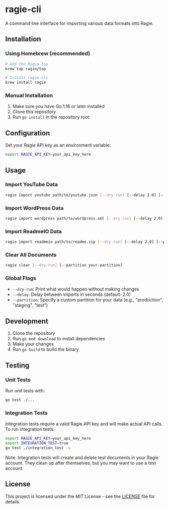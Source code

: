 # ragie-cli

A command line interface for importing various data formats into Ragie.

## Installation

### Using Homebrew (recommended)

```bash
# Add the Ragie tap
brew tap ragie/tap

# Install ragie-cli
brew install ragie
```

### Manual Installation

1. Make sure you have Go 1.16 or later installed
2. Clone this repository
3. Run `go install` in the repository root

## Configuration

Set your Ragie API key as an environment variable:

```bash
export RAGIE_API_KEY=your_api_key_here
```

## Usage

### Import YouTube Data

```bash
ragie import youtube path/to/youtube.json [--dry-run] [--delay 2.0] [--partition your-partition]
```

### Import WordPress Data

```bash
ragie import wordpress path/to/wordpress.xml [--dry-run] [--delay 2.0] [--partition your-partition]
```

### Import ReadmeIO Data

```bash
ragie import readmeio path/to/readme.zip [--dry-run] [--delay 2.0] [--partition your-partition]
```

### Clear All Documents

```bash
ragie clear [--dry-run] [--partition your-partition]
```

### Global Flags

- `--dry-run`: Print what would happen without making changes
- `--delay`: Delay between imports in seconds (default: 2.0)
- `--partition`: Specify a custom partition for your data (e.g., "production", "staging", "test")

## Development

1. Clone the repository
2. Run `go mod download` to install dependencies
3. Make your changes
4. Run `go build` to build the binary

## Testing

### Unit Tests

Run unit tests with:

```bash
go test ./...
```

### Integration Tests

Integration tests require a valid Ragie API key and will make actual API calls. To run integration tests:

```bash
export RAGIE_API_KEY=your_api_key_here
export INTEGRATION_TEST=true
go test ./integration_test -v
```

Note: Integration tests will create and delete test documents in your Ragie account. They clean up after themselves, but you may want to use a test account.

## License

This project is licensed under the MIT License - see the [LICENSE](LICENSE) file for details. 